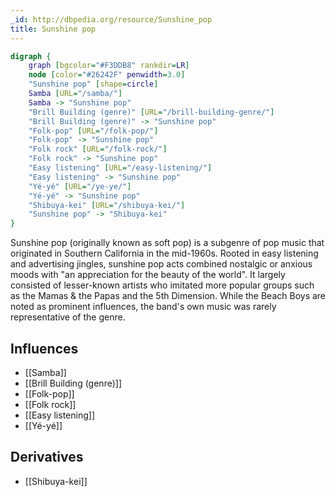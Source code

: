 ```yaml
---
_id: http://dbpedia.org/resource/Sunshine_pop
title: Sunshine pop
---
```


```dot
digraph {
	graph [bgcolor="#F3DDB8" rankdir=LR]
	node [color="#26242F" penwidth=3.0]
	"Sunshine pop" [shape=circle]
	Samba [URL="/samba/"]
	Samba -> "Sunshine pop"
	"Brill Building (genre)" [URL="/brill-building-genre/"]
	"Brill Building (genre)" -> "Sunshine pop"
	"Folk-pop" [URL="/folk-pop/"]
	"Folk-pop" -> "Sunshine pop"
	"Folk rock" [URL="/folk-rock/"]
	"Folk rock" -> "Sunshine pop"
	"Easy listening" [URL="/easy-listening/"]
	"Easy listening" -> "Sunshine pop"
	"Yé-yé" [URL="/ye-ye/"]
	"Yé-yé" -> "Sunshine pop"
	"Shibuya-kei" [URL="/shibuya-kei/"]
	"Sunshine pop" -> "Shibuya-kei"
}
```

Sunshine pop (originally known as soft pop) is a subgenre of pop music that originated in Southern California in the mid-1960s. Rooted in easy listening and advertising jingles, sunshine pop acts combined nostalgic or anxious moods with "an appreciation for the beauty of the world". It largely consisted of lesser-known artists who imitated more popular groups such as the Mamas & the Papas and the 5th Dimension. While the Beach Boys are noted as prominent influences, the band's own music was rarely representative of the genre.

## Influences

- [[Samba]]
- [[Brill Building (genre)]]
- [[Folk-pop]]
- [[Folk rock]]
- [[Easy listening]]
- [[Yé-yé]]

## Derivatives

- [[Shibuya-kei]]
